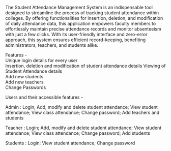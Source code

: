 The Student Attendance Management System is an indispensable tool designed to streamline the process of tracking student attendance within colleges. By offering functionalities for insertion, deletion, and modification of daily attendance data, this application empowers faculty members to effortlessly maintain precise attendance records and monitor absenteeism with just a few clicks. With its user-friendly interface and zero-error approach, this system ensures efficient record-keeping, benefiting administrators, teachers, and students alike.



Features -  
Unique login details for every user  
Insertion, deletion and modification of student attendance details 
Viewing of Student Attendance details  
Add new students  
Add new teachers  
Change Passwords  



Users and their accessible features - 

Admin : Login; Add, modify and delete student attendance; View student attendance; View class attendance; Change password; Add teachers and students

Teacher : Login; Add, modify and delete student attendance; View student attendance; View class attendance; Change password; Add students

Students : Login; View student attendance; Change password
